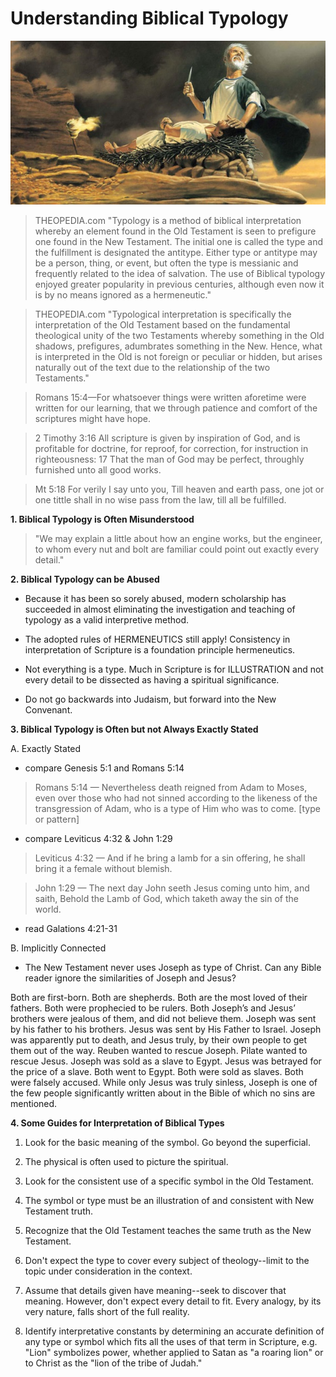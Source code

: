 # Understanding Biblical Typology

![Abraham Sacrifices Isaac](abraham-sacrifices-isaac.jpg "Abraham Sacrifices Isaac")

> THEOPEDIA.com "Typology is a method of biblical interpretation whereby an element found in the Old Testament is seen to prefigure one found in the New Testament. The initial one is called the type and the fulfillment is designated the antitype. Either type or antitype may be a person, thing, or event, but often the type is messianic and frequently related to the idea of salvation. The use of Biblical typology enjoyed greater popularity in previous centuries, although even now it is by no means ignored as a hermeneutic."

<!-- -->

> THEOPEDIA.com "Typological interpretation is specifically the interpretation of the Old Testament based on the fundamental theological unity of the two Testaments whereby something in the Old shadows, prefigures, adumbrates something in the New. Hence, what is interpreted in the Old is not foreign or peculiar or hidden, but arises naturally out of the text due to the relationship of the two Testaments."

<!-- -->

> Romans 15:4&mdash;For whatsoever things were written aforetime were written for our learning, that we through patience and comfort of the scriptures might have hope.

<!-- -->

> 2 Timothy 3:16 All scripture is given by inspiration of God, and is profitable for doctrine, for reproof, for correction, for instruction in righteousness: 17 That the man of God may be perfect, throughly furnished unto all good works.

<!-- -->

> Mt 5:18 For verily I say unto you, Till heaven and earth pass, one jot or one tittle shall in no wise pass from the law, till all be fulfilled.

**1. Biblical Typology is Often Misunderstood**

> "We may explain a little about how an engine works, but the engineer, to whom every nut and bolt are familiar could point out exactly every detail."

**2. Biblical Typology can be Abused**

- Because it has been so sorely abused, modern scholarship has succeeded in almost eliminating the investigation and teaching of typology as a valid interpretive method.

- The adopted rules of HERMENEUTICS still apply! Consistency in interpretation of Scripture is a foundation principle hermeneutics.

- Not everything is a type. Much in Scripture is for ILLUSTRATION and not every detail to be dissected as having a spiritual significance.

- Do not go backwards into Judaism, but forward into the New Convenant.

**3. Biblical Typology is Often but not Always Exactly Stated**

A. Exactly Stated

- compare Genesis 5:1 and Romans 5:14

> Romans 5:14 &mdash; Nevertheless death reigned from Adam to Moses, even over those who had not sinned according to the likeness of the transgression of Adam, who is a type of Him who was to come. [type or pattern]
<!-- -->

- compare Leviticus 4:32 & John 1:29

> Leviticus 4:32 &mdash; And if he bring a lamb for a sin offering, he shall bring it a female without blemish.
<!-- -->
> John 1:29 &mdash; The next day John seeth Jesus coming unto him, and saith, Behold the Lamb of God, which taketh away the sin of the world.

- read Galations 4:21-31

B. Implicitly Connected

- The New Testament never uses Joseph as type of Christ. Can any Bible reader ignore the similarities of Joseph and Jesus?

Both are first-born. Both are shepherds. Both are the most loved of their fathers. Both were prophecied to be rulers. Both Joseph’s and Jesus’ brothers were jealous of them, and did not believe them. Joseph was sent by his father to his brothers. Jesus was sent by His Father to Israel. Joseph was apparently put to death, and Jesus truly, by their own people to get them out of the way. Reuben wanted to rescue Joseph. Pilate wanted to rescue Jesus. Joseph was sold as a slave to Egypt. Jesus was betrayed for the price of a slave.	Both went to Egypt. Both were sold as slaves. Both were falsely accused. While only Jesus was truly sinless, Joseph is one of the few people significantly written about in the Bible of which no sins are mentioned.

**4. Some Guides for Interpretation of Biblical Types**

1. Look for the basic meaning of the symbol. Go beyond the superficial.

2. The physical is often used to picture the spiritual.

3. Look for the consistent use of a specific symbol in the Old Testament.

4. The symbol or type must be an illustration of and consistent with New Testament truth.

5. Recognize that the Old Testament teaches the same truth as the New Testament.

6. Don't expect the type to cover every subject of theology--limit to the topic under consideration in the context.

7. Assume that details given have meaning--seek to discover that meaning. However, don't expect every detail to fit. Every analogy, by its very nature, falls short of the full reality.

8. Identify interpretative constants by determining an accurate definition of any type or symbol which fits all the uses of that term in Scripture, e.g. "Lion" symbolizes power, whether applied to Satan as "a roaring lion" or to Christ as the "lion of the tribe of Judah."